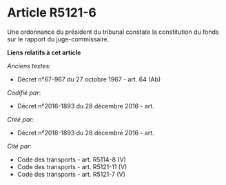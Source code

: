 # Article R5121-6

Une ordonnance du président du tribunal constate la constitution du fonds sur le rapport du juge-commissaire.

**Liens relatifs à cet article**

_Anciens textes_:

  - Décret n°67-967 du 27 octobre 1967 - art. 64 (Ab)

_Codifié par_:

  - Décret n°2016-1893 du 28 décembre 2016 - art.

_Créé par_:

  - Décret n°2016-1893 du 28 décembre 2016 - art.

_Cité par_:

  - Code des transports - art. R5114-8 (V)
  - Code des transports - art. R5121-11 (V)
  - Code des transports - art. R5121-7 (V)
